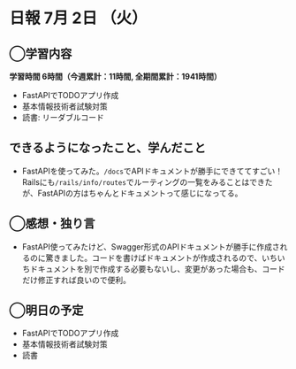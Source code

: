 # 日報  7月 2日 （火）

## ◯学習内容

**学習時間  6時間（今週累計：11時間, 全期間累計：1941時間）**

- FastAPIでTODOアプリ作成
- 基本情報技術者試験対策
- 読書: リーダブルコード

## できるようになったこと、学んだこと

- FastAPIを使ってみた。`/docs`でAPIドキュメントが勝手にできててすごい！Railsにも`/rails/info/routes`でルーティングの一覧をみることはできたが、FastAPIの方はちゃんとドキュメントって感じになってる。

## ◯感想・独り言

- FastAPI使ってみたけど、Swagger形式のAPIドキュメントが勝手に作成されるのに驚きました。コードを書けばドキュメントが作成されるので、いちいちドキュメントを別で作成する必要もないし、変更があった場合も、コードだけ修正すれば良いので便利。

## ◯明日の予定

- FastAPIでTODOアプリ作成
- 基本情報技術者試験対策
- 読書
